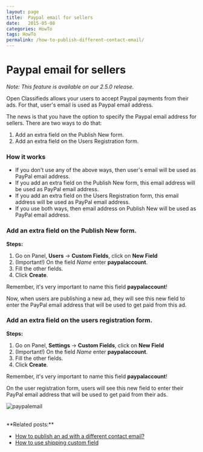 ```yaml
---
layout: page
title:  Paypal email for sellers
date:   2015-05-08
categories: HowTo
tags: HowTo
permalink: /how-to-publish-different-contact-email/
---
```

# Paypal email for sellers

_Note: This feature is available on our 2.5.0 release._

Open Classifieds allows your users to accept Paypal payments from their ads. For that, user's email is used as Paypal email address. 

The news is that you have the option to specify the Paypal email address for sellers. There are two ways to do that:

1. Add an extra field on the Publish New form.
2. Add an extra field on the Users Registration form.

### How it works

- If you don't use any of the above ways, then user's email will be used as PayPal email address.
- If you add an extra field on the Publish New form, this email address will be used as PayPal email address.
- If you add an extra field on the Users Registration form, this email address will be used as PayPal email address.
- If you use both ways, then email address on Publish New will be used as PayPal email address.

### Add an extra field on the Publish New form.

**Steps:**

1. Go on Panel, **Users** -> **Custom Fields**, click on **New Field**
2. (Important!) On the field _Name_ enter **paypalaccount**.
3. Fill the other fields.
4. Click **Create**.

Remember, it's very important to name this field **paypalaccount**!

Now, when users are publishing a new ad, they will see this new field to enter the PayPal email address that will be used to get paid from this ad.

### Add an extra field on the users registration form.

**Steps:**

1. Go on Panel, **Settings** -> **Custom Fields**, click on **New Field**
2. (Important!) On the field _Name_ enter **paypalaccount**.
3. Fill the other fields.
4. Click **Create**.

Remember, it's very important to name this field **paypalaccount**!

On the user registration form, users will see this new field to enter their PayPal email address that will be used to get paid from their ads.

![paypalemail](http://docs.yclas.com/images/paypalemail.png)

<br>
**Related posts:**

+ [How to publish an ad with a different contact email?](http://docs.yclas.com/how-to-publish-different-contact-email/)
+ [How to use shipping custom field](http://docs.yclas.com/use-shipping-custom-field/)